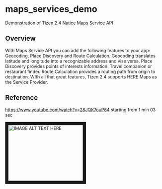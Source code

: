 # maps_services_demo
Demonstration of Tizen 2.4 Natice Maps Service API

Overview
--------
With Maps Service API you can add the following features to your app: Geocoding, Place Discovery and Route Calculation.
Geocoding translates latitude and longitude into a recognizable address and vise versa.
Place Discovery provides points of interests information. Travel companion or restaurant finder.
Route Calculation provides a routing path from origin to destination.
WIth all that great features, Tizen 2.4 supports HERE Maps as the Service Provider.

Reference
---------
https://www.youtube.com/watch?v=28JQK7ouP64 starting from 1 min 03 sec

<a href="http://www.youtube.com/watch?feature=player_embedded&v=28JQK7ouP64
" target="_blank"><img src="http://img.youtube.com/vi/28JQK7ouP64/0.jpg" 
alt="IMAGE ALT TEXT HERE" width="240" height="180" border="10" /></a>
